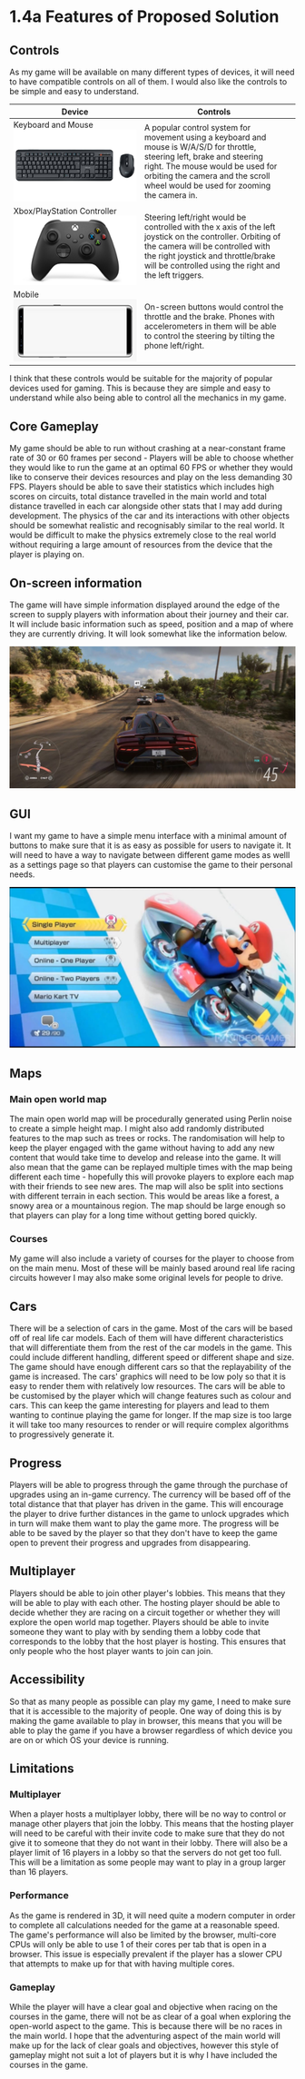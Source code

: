 # 1.4a Features of Proposed Solution

## Controls

As my game will be available on many different types of devices, it will need to have compatible controls on all of them. I would also like the controls to be simple and easy to understand.

| Device                                                             | Controls                                                                                                                                                                                                                                         |   |
| ------------------------------------------------------------------ | ------------------------------------------------------------------------------------------------------------------------------------------------------------------------------------------------------------------------------------------------ | - |
| Keyboard and Mouse![](../.gitbook/assets/image.png)                | A popular control system for movement using a keyboard and mouse is W/A/S/D for throttle, steering left, brake and steering right. The mouse would be used for orbiting the camera and the scroll wheel would be used for zooming the camera in. |   |
| Xbox/PlayStation Controller![](<../.gitbook/assets/image (3).png>) | Steering left/right would be controlled with the x axis of the left joystick on the controller. Orbiting of the camera will be controlled with the right joystick and throttle/brake will be controlled using the right and the left triggers.   |   |
| Mobile![](<../.gitbook/assets/image (2).png>)                      | On-screen buttons would control the throttle and the brake. Phones with accelerometers in them will be able to control the steering by tilting the phone left/right.                                                                             |   |

I think that these controls would be suitable for the majority of popular devices used for gaming. This is because they are simple and easy to understand while also being able to control all the mechanics in my game.

## Core Gameplay

My game should be able to run without crashing at a near-constant frame rate of 30 or 60 frames per second - Players will be able to choose whether they would like to run the game at an optimal 60 FPS or whether they would like to conserve their devices resources and play on the less demanding 30 FPS. Players should be able to save their statistics which includes high scores on circuits, total distance travelled in the main world and total distance travelled in each car alongside other stats that I may add during development. The physics of the car and its interactions with other objects should be somewhat realistic and recognisably similar to the real world. It would be difficult to make the physics extremely close to the real world without requiring a large amount of resources from the device that the player is playing on.

## On-screen information

The game will have simple information displayed around the edge of the screen to supply players with information about their journey and their car. It will include basic information such as speed, position and a map of where they are currently driving. It will look somewhat like the information below.

![A screenshot from Forza Horizon 5](<../.gitbook/assets/OnPaste.20220527-145258 (1).png>)

## GUI

I want my game to have a simple menu interface with a minimal amount of buttons to make sure that it is as easy as possible for users to navigate it. It will need to have a way to navigate between different game modes as welll as a settings page so that players can customise the game to their personal needs.

![A screenshot of the menu from Mario Kart 8](<../.gitbook/assets/image (6).png>)

## Maps

### Main open world map

The main open world map will be procedurally generated using Perlin noise to create a simple height map. I might also add randomly distributed features to the map such as trees or rocks. The randomisation will help to keep the player engaged with the game without having to add any new content that would take time to develop and release into the game. It will also mean that the game can be replayed multiple times with the map being different each time - hopefully this will provoke players to explore each map with their friends to see new ares. The map will also be split into sections with different terrain in each section. This would be areas like a forest, a snowy area or a mountainous region. The map should be large enough so that players can play for a long time without getting bored quickly.

### Courses

My game will also include a variety of courses for the player to choose from on the main menu. Most of these will be mainly based around real life racing circuits however I may also make some original levels for people to drive.

## Cars

There will be a selection of cars in the game. Most of the cars will be based off of real life car models. Each of them will have different characteristics that will differentiate them from the rest of the car models in the game. This could include different handling, different speed or different shape and size. The game should have enough different cars so that the replayability of the game is increased. The cars' graphics will need to be low poly so that it is easy to render them with relatively low resources. The cars will be able to be customised by the player which will change features such as colour and cars. This can keep the game interesting for players and lead to them wanting to continue playing the game for longer. If the map size is too large it will take too many resources to render or will require complex algorithms to progressively generate it.

## Progress

Players will be able to progress through the game through the purchase of upgrades using an in-game currency. The currency will be based off of the total distance that that player has driven in the game. This will encourage the player to drive further distances in the game to unlock upgrades which in turn will make them want to play the game more. The progress will be able to be saved by the player so that they don't have to keep the game open to prevent their progress and upgrades from disappearing.

## Multiplayer

Players should be able to join other player's lobbies. This means that they will be able to play with each other. The hosting player should be able to decide whether they are racing on a circuit together or whether they will explore the open world map together. Players should be able to invite someone they want to play with by sending them a lobby code that corresponds to the lobby that the host player is hosting. This ensures that only people who the host player wants to join can join.

## Accessibility

So that as many people as possible can play my game, I need to make sure that it is accessible to the majority of people. One way of doing this is by making the game available to play in browser, this means that you will be able to play the game if you have a browser regardless of which device you are on or which OS your device is running.

## Limitations

### Multiplayer

When a player hosts a multiplayer lobby, there will be no way to control or manage other players that join the lobby. This means that the hosting player will need to be careful with their invite code to make sure that they do not give it to someone that they do not want in their lobby. There will also be a player limit of 16 players in a lobby so that the servers do not get too full. This will be a limitation as some people may want to play in a group larger than 16 players.

### Performance

As the game is rendered in 3D, it will need quite a modern computer in order to complete all calculations needed for the game at a reasonable speed. The game's performance will also be limited by the browser, multi-core CPUs will only be able to use 1 of their cores per tab that is open in a browser. This issue is especially prevalent if the player has a slower CPU that attempts to make up for that with having multiple cores.

### Gameplay

While the player will have a clear goal and objective when racing on the courses in the game, there will not be as clear of a goal when exploring the open-world aspect to the game. This is because there will be no races in the main world. I hope that the adventuring aspect of the main world will make up for the lack of clear goals and objectives, however this style of gameplay might not suit a lot of players but it is why I have included the courses in the game.
